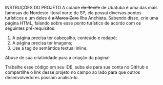 INSTRUÇÕES DO PROJETO  A cidade ~~do Recife~~ de Ubatuba é uma das mais famosas do ~~Nordeste~~ litoral norte de SP, ela possui diversos pontos turísticos e um deles é ~~a Marco Zero~~ Ilha Anchieta.
Sabendo disso, crie uma página HTML, falando sobre esse ponto turístico de acordo com os seguintes pré-requisitos:  

 1. A página precisa ter cabeçalho, conteúdo e rodapé;  
 2. A página precisa ter imagens;   
 3. Use a tag de semântica textual inline.   

 Abuse de sua criatividade para a criação da página!   

 Trabalhe esse código em seu IDE, suba ele para sua conta no GitHub e compartilhe o link desse projeto no campo ao lado 
 para que outros desenvolvedores possam analisá-lo.
